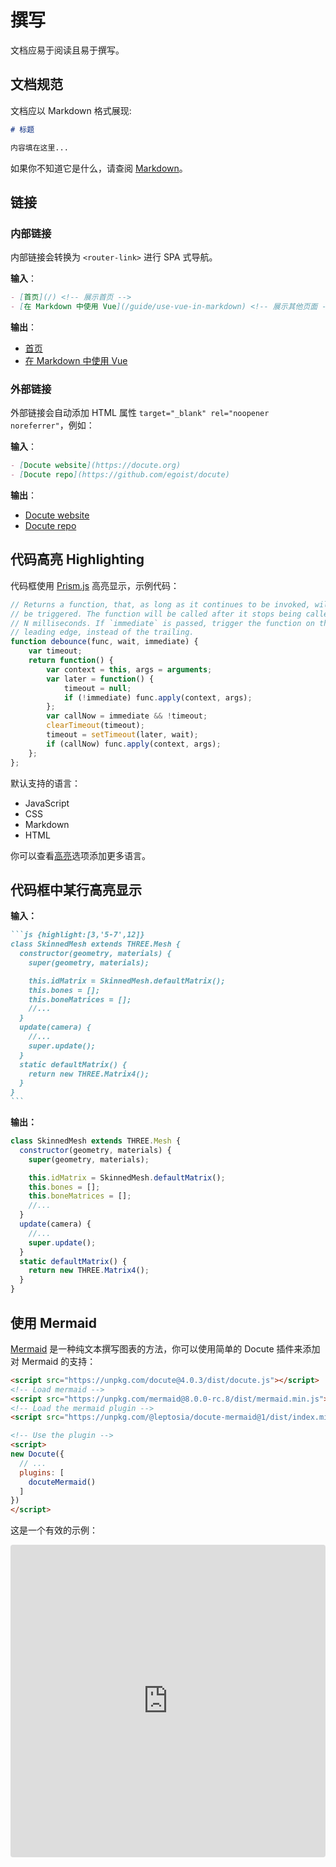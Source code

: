 # 撰写

文档应易于阅读且易于撰写。

## 文档规范

文档应以 Markdown 格式展现:

```markdown
# 标题

内容填在这里...
```

如果你不知道它是什么，请查阅 [Markdown](https://daringfireball.net/projects/markdown/)。

## 链接

### 内部链接

内部链接会转换为 `<router-link>` 进行 SPA 式导航。

__输入__：

```markdown
- [首页](/) <!-- 展示首页 -->
- [在 Markdown 中使用 Vue](/guide/use-vue-in-markdown) <!-- 展示其他页面 -->
```

__输出__：

- [首页](/) <!-- 展示首页 -->
- [在 Markdown 中使用 Vue](/guide/use-vue-in-markdown) <!-- 展示其他页面 -->

### 外部链接

外部链接会自动添加 HTML 属性 `target="_blank" rel="noopener noreferrer"`，例如：

__输入__：

```markdown
- [Docute website](https://docute.org)
- [Docute repo](https://github.com/egoist/docute)
```

__输出__：

- [Docute website](https://docute.org)
- [Docute repo](https://github.com/egoist/docute)

## 代码高亮 Highlighting

代码框使用 [Prism.js](https://prismjs.com/) 高亮显示，示例代码：

```js
// Returns a function, that, as long as it continues to be invoked, will not
// be triggered. The function will be called after it stops being called for
// N milliseconds. If `immediate` is passed, trigger the function on the
// leading edge, instead of the trailing.
function debounce(func, wait, immediate) {
	var timeout;
	return function() {
		var context = this, args = arguments;
		var later = function() {
			timeout = null;
			if (!immediate) func.apply(context, args);
		};
		var callNow = immediate && !timeout;
		clearTimeout(timeout);
		timeout = setTimeout(later, wait);
		if (callNow) func.apply(context, args);
	};
};
```

默认支持的语言：

- JavaScript
- CSS
- Markdown
- HTML

你可以查看[高亮](/options#高亮)选项添加更多语言。

## 代码框中某行高亮显示

__输入：__

````markdown
```js {highlight:[3,'5-7',12]}
class SkinnedMesh extends THREE.Mesh {
  constructor(geometry, materials) {
    super(geometry, materials);

    this.idMatrix = SkinnedMesh.defaultMatrix();
    this.bones = [];
    this.boneMatrices = [];
    //...
  }
  update(camera) {
    //...
    super.update();
  }
  static defaultMatrix() {
    return new THREE.Matrix4();
  }
}
```
````

__输出：__

```js {highlight:[3,'5-7',12]}
class SkinnedMesh extends THREE.Mesh {
  constructor(geometry, materials) {
    super(geometry, materials);

    this.idMatrix = SkinnedMesh.defaultMatrix();
    this.bones = [];
    this.boneMatrices = [];
    //...
  }
  update(camera) {
    //...
    super.update();
  }
  static defaultMatrix() {
    return new THREE.Matrix4();
  }
}
```

## 使用 Mermaid

[Mermaid](https://mermaidjs.github.io/) 是一种纯文本撰写图表的方法，你可以使用简单的 Docute 插件来添加对 Mermaid 的支持：

```html
<script src="https://unpkg.com/docute@4.0.3/dist/docute.js"></script>
<!-- Load mermaid -->
<script src="https://unpkg.com/mermaid@8.0.0-rc.8/dist/mermaid.min.js"></script>
<!-- Load the mermaid plugin -->
<script src="https://unpkg.com/@leptosia/docute-mermaid@1/dist/index.min.js"></script>

<!-- Use the plugin -->
<script>
new Docute({
  // ...
  plugins: [
    docuteMermaid()
  ]
})
</script>
```

这是一个有效的示例：

<iframe src="https://codesandbox.io/embed/z2r960n3v4" style="width:100%; height:500px; border:0; border-radius: 4px; overflow:hidden;" sandbox="allow-modals allow-forms allow-popups allow-scripts allow-same-origin"></iframe>
